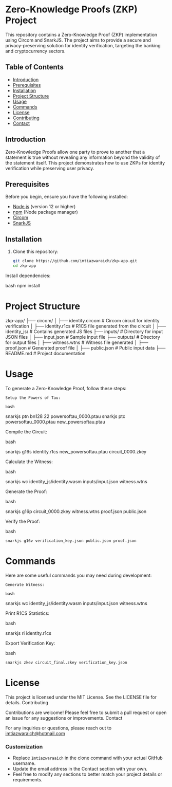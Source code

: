 # Zero-Knowledge Proofs (ZKP) Project

This repository contains a Zero-Knowledge Proof (ZKP) implementation using Circom and SnarkJS. The project aims to provide a secure and privacy-preserving solution for identity verification, targeting the banking and cryptocurrency sectors.

## Table of Contents

- [Introduction](#introduction)
- [Prerequisites](#prerequisites)
- [Installation](#installation)
- [Project Structure](#project-structure)
- [Usage](#usage)
- [Commands](#commands)
- [License](#license)
- [Contributing](#contributing)
- [Contact](#contact)

## Introduction

Zero-Knowledge Proofs allow one party to prove to another that a statement is true without revealing any information beyond the validity of the statement itself.
This project demonstrates how to use ZKPs for identity verification while preserving user privacy.

## Prerequisites

Before you begin, ensure you have the following installed:

- [Node.js](https://nodejs.org/) (version 12 or higher)
- [npm](https://www.npmjs.com/) (Node package manager)
- [Circom](https://docs.circom.io/gettingstarted/installation/)
- [SnarkJS](https://github.com/iden3/snarkjs)

## Installation

1. Clone this repository:
   ```bash
   git clone https://github.com/imtiazwaraich/zkp-app.git
   cd zkp-app
Install dependencies:

bash
npm install

# Project Structure
zkp-app/
├── circom/
│   ├── identity.circom        # Circom circuit for identity verification
│   ├── identity.r1cs          # R1CS file generated from the circuit
│   ├── identity_js/            # Contains generated JS files
├── inputs/                    # Directory for input JSON files
│   ├── input.json              # Sample input file
├── outputs/                   # Directory for output files
│   ├── witness.wtns            # Witness file generated
│   ├── proof.json              # Generated proof file
│   ├── public.json             # Public input data
├── README.md                   # Project documentation



# Usage

To generate a Zero-Knowledge Proof, follow these steps:

    Setup the Powers of Tau:

    bash

snarkjs ptn bn128 22 powersoftau_0000.ptau
snarkjs ptc powersoftau_0000.ptau new_powersoftau.ptau

Compile the Circuit:

bash

snarkjs g16s identity.r1cs new_powersoftau.ptau circuit_0000.zkey

Calculate the Witness:

bash

snarkjs wc identity_js/identity.wasm inputs/input.json witness.wtns

Generate the Proof:

bash

snarkjs g16p circuit_0000.zkey witness.wtns proof.json public.json

Verify the Proof:

bash

    snarkjs g16v verification_key.json public.json proof.json

# Commands

Here are some useful commands you may need during development:

    Generate Witness:

    bash

snarkjs wc identity_js/identity.wasm inputs/input.json witness.wtns

Print R1CS Statistics:

bash

snarkjs ri identity.r1cs

Export Verification Key:

bash

    snarkjs zkev circuit_final.zkey verification_key.json

# License

This project is licensed under the MIT License. See the LICENSE file for details.
Contributing

Contributions are welcome! Please feel free to submit a pull request or open an issue for any suggestions or improvements.
Contact

For any inquiries or questions, please reach out to imtiazwaraich@hotmail.com


### Customization
- Replace `Imtiazwaraaich` in the clone command with your actual GitHub username.
- Update the email address in the Contact section with your own.
- Feel free to modify any sections to better match your project details or requirements.
